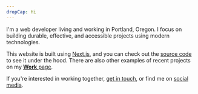 ```yaml
---
dropCap: Hi
---
```


I'm a web developer living and working in Portland, Oregon. I focus on building durable, effective, and accessible projects using modern technologies.

This website is built using [Next.js](https://nextjs.org/), and you can check out the [source code](https://github.com/MrSpecific/will-christenson) to see it under the hood. There are also other examples of recent projects on my [**Work** page](/work).

If you're interested in working together, [get in touch](/contact), or find me on [social media](#socials).
